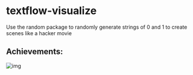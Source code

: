 # textflow-visualize

Use the random package to randomly generate strings of 0 and 1 to create scenes like a hacker movie

## Achievements:
![img]('/img.png')